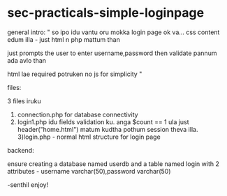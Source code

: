 # sec-practicals-simple-loginpage

general intro:
"
so ipo idu vantu oru mokka login page ok va...
css content edum illa - just html n php mattum than

just prompts the user to enter username,password then validate pannum ada avlo than

 html lae required potruken no js for simplicity
"

files:

3 files iruku
1) connection.php for database connectivity
2) login1.php idu fields validation ku.
  anga $count == 1 ula just header("home.html") matum kudtha pothum session theva illa.
3)login.php - normal html structure for login page


backend:

ensure creating a database named userdb
and a table named login with 2 attributes - username varchar(50),password varchar(50)

-senthil
 enjoy!
